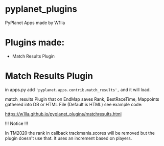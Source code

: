 # pyplanet_plugins
PyPlanet Apps made by W1lla

# Plugins made:

- Match Results Plugin

# Match Results Plugin

in apps.py add ```'pyplanet.apps.contrib.match_results',``` and it will load.

match_results Plugin that on EndMap saves Rank, BestRaceTime, Mappoints gathered into DB or HTML File (Default is HTML)
see example code:

https://w1lla.github.io/pyplanet_plugins/matchresults.html

!!! Notice !!!

In TM2020 the rank in callback trackmania.scores will be removed but the plugin doesn't use that. It uses an increment based on players.
